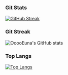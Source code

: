 <h3>Git Stats</h3>

[![GitHub Streak](https://streak-stats.demolab.com?user=OoooEuna&theme=rose&locale=ko)](https://git.io/streak-stats)

<h3>Git Streak</h3>

![OoooEuna's GitHub stats](https://github-readme-stats.vercel.app/api?username=OoooEuna&show_icons=true&theme=rose)

<h3>Top Langs</h3>

[![Top Langs](https://github-readme-stats.vercel.app/api/top-langs/?username=OoooEuna&layout=compact)](https://github.com/anuraghazra/github-readme-stats)
